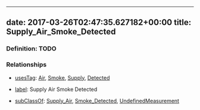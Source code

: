 
---
date: 2017-03-26T02:47:35.627182+00:00
title: Supply_Air_Smoke_Detected
---
### Definition: TODO

### Relationships

* [usesTag](https://brickschema.org/schema/1.0/BrickFrame#usesTag): [Air](https://brickschema.org/schema/1.0/BrickTag#Air), [Smoke](https://brickschema.org/schema/1.0/BrickTag#Smoke), [Supply](https://brickschema.org/schema/1.0/BrickTag#Supply), [Detected](https://brickschema.org/schema/1.0/BrickTag#Detected)

* [label](http://www.w3.org/2000/01/rdf-schema#label): Supply Air Smoke Detected

* [subClassOf](http://www.w3.org/2000/01/rdf-schema#subClassOf): [Supply_Air](https://brickschema.org/schema/1.0/Brick#Supply_Air), [Smoke_Detected](https://brickschema.org/schema/1.0/Brick#Smoke_Detected), [UndefinedMeasurement](https://brickschema.org/schema/1.0/Brick#UndefinedMeasurement)
